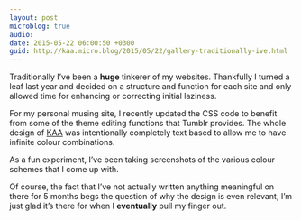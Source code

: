 ```yaml
---
layout: post
microblog: true
audio: 
date: 2015-05-22 06:00:50 +0300
guid: http://kaa.micro.blog/2015/05/22/gallery-traditionally-ive.html
---
```

Traditionally I’ve been a <strong>huge</strong> tinkerer of my websites. Thankfully I turned a leaf last year and decided on a structure and function for each site and only allowed time for enhancing or correcting initial laziness.

For my personal musing site, I recently updated the CSS code to benefit from some of the theme editing functions that Tumblr provides. The whole design of <a href="http://www.aboualfa.tumblr.com">KAA</a> was intentionally completely text based to allow me to have infinite colour combinations.

As a fun experiment, I’ve been taking screenshots of the various colour schemes that I come up with.

Of course, the fact that I’ve not actually written anything meaningful on there for 5 months begs the question of why the design is even relevant, I’m just glad it’s there for when I <strong>eventually</strong> pull my finger out.
